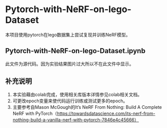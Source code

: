 # Pytorch-with-NeRF-on-lego-Dataset
本项目使用pytorch在lego数据集上尝试复现并训练NeRF模型。
## Pytorch-with-NeRF-on-lego-Dataset.ipynb
此文件为源代码。因为实验结果图片过大所以不在此文件中显示。

## 补充说明
1. 本实验藉由colab完成，使用相关库版本详情参见colab相关文档。
2. 可更改epoch变量来使代码运行训练或测试更多的epoch。
3. 主要参考自Mason McGough的It’s NeRF From Nothing: Build A Complete NeRF with PyTorch（https://towardsdatascience.com/its-nerf-from-nothing-build-a-vanilla-nerf-with-pytorch-7846e4c45666）
